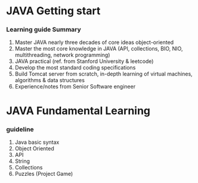 # JAVA Getting start
### Learning guide Summary

1. Master JAVA nearly three decades of core ideas object-oriented
2. Master the most core knowledge in JAVA (API, collections, BIO, NIO, multithreading, network programming)
3. JAVA practical (ref. from Stanford University & leetcode)
4. Develop the most standard coding specifications
5. Build Tomcat server from scratch, in-depth learning of virtual machines, algorithms & data structures
6. Experience/notes from Senior Software engineer

# JAVA Fundamental Learning
### guideline
1. Java basic syntax
2. Object Oriented
3. API
4. String
5. Collections 
6. Puzzles (Project Game)
